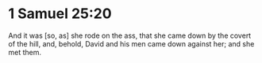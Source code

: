 # 1 Samuel 25:20

And it was [so, as] she rode on the ass, that she came down by the covert of the hill, and, behold, David and his men came down against her; and she met them.